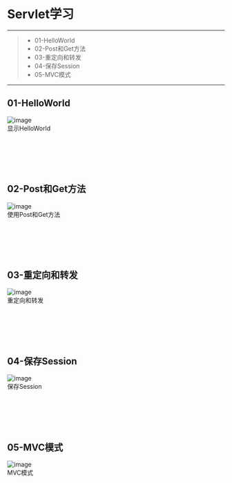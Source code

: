 # Servlet学习

------

> * 01-HelloWorld
> * 02-Post和Get方法
> * 03-重定向和转发
> * 04-保存Session
> * 05-MVC模式

------

## 01-HelloWorld<br>
![image](https://github.com/luguanxing/Web-Study/blob/master/JSP-homework/%E8%AF%BE%E5%A4%96Servlet%E6%89%A9%E5%B1%95/pictures/01.jpg?raw=true)<br>
显示HelloWorld
<br><br><br><br><br><br>


## 02-Post和Get方法<br>
![image](https://github.com/luguanxing/Web-Study/blob/master/JSP-homework/%E8%AF%BE%E5%A4%96Servlet%E6%89%A9%E5%B1%95/pictures/02.jpg?raw=true)<br>
使用Post和Get方法
<br><br><br><br><br><br>


## 03-重定向和转发<br>
![image](https://github.com/luguanxing/Web-Study/blob/master/JSP-homework/%E8%AF%BE%E5%A4%96Servlet%E6%89%A9%E5%B1%95/pictures/03.gif?raw=true)<br>
重定向和转发
<br><br><br><br><br><br>

## 04-保存Session<br>
![image](https://github.com/luguanxing/Web-Study/blob/master/JSP-homework/%E8%AF%BE%E5%A4%96Servlet%E6%89%A9%E5%B1%95/pictures/04.gif?raw=true)<br>
保存Session
<br><br><br><br><br><br>

## 05-MVC模式<br>
![image](https://github.com/luguanxing/Web-Study/blob/master/JSP-homework/%E8%AF%BE%E5%A4%96Servlet%E6%89%A9%E5%B1%95/pictures/05.gif?raw=true)<br>
MVC模式
